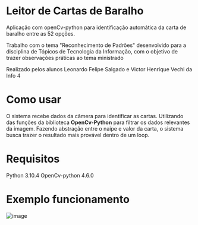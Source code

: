 # Leitor de Cartas de Baralho

Aplicação com openCv-python para identificação automática da carta de baralho entre as 52 opções. 

Trabalho com o tema "Reconhecimento de Padrões" desenvolvido para a disciplina de Tópicos de Tecnologia da Informação, com o objetivo de trazer observações práticas ao tema ministrado

Realizado pelos alunos Leonardo Felipe Salgado e Victor Henrique Vechi da Info 4

# Como usar

O sistema recebe dados da câmera para identificar as cartas. Utilizando das funções da biblioteca **OpenCv-Python** para filtrar os dados relevantes da imagem. 
Fazendo abstração entre o naipe e valor da carta, o sistema busca trazer o resultado mais provável dentro de um loop. 

# Requisitos

Python 3.10.4
OpenCv-python 4.6.0

# Exemplo funcionamento

![image](https://user-images.githubusercontent.com/53799801/187100320-c3ea88ab-a79f-43b8-899c-2d0c64777d5b.png)
